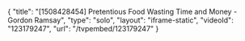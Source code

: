{
    "title": "[1508428454] Pretentious Food Wasting Time and Money - Gordon Ramsay",
    "type": "solo",
    "layout": "iframe-static",
    "videoId": "123179247",
    "url": "\/tvpembed\/123179247"
}